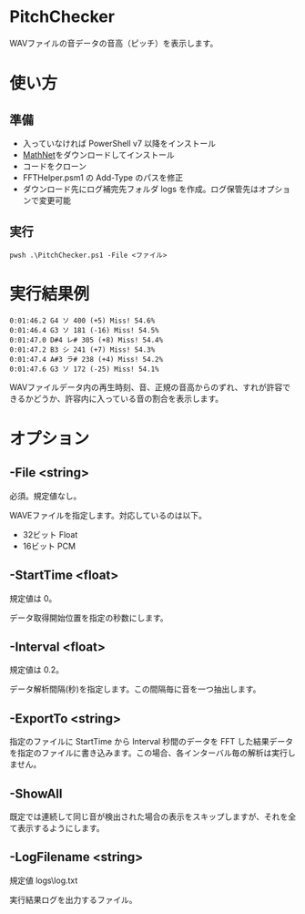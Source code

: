 # PitchChecker

WAVファイルの音データの音高（ピッチ）を表示します。

# 使い方

## 準備

* 入っていなければ PowerShell v7 以降をインストール
* [MathNet](https://numerics.mathdotnet.com/)をダウンロードしてインストール
* コードをクローン
* FFTHelper.psm1 の Add-Type のパスを修正
* ダウンロード先にログ補完先フォルダ logs を作成。ログ保管先はオプションで変更可能


## 実行

`
pwsh .\PitchChecker.ps1 -File <ファイル>
`

# 実行結果例

```
0:01:46.2 G4 ソ 400 (+5) Miss! 54.6%
0:01:46.4 G3 ソ 181 (-16) Miss! 54.5%
0:01:47.0 D#4 レ# 305 (+8) Miss! 54.4%
0:01:47.2 B3 シ 241 (+7) Miss! 54.3%
0:01:47.4 A#3 ラ# 238 (+4) Miss! 54.2%
0:01:47.6 G3 ソ 172 (-25) Miss! 54.1%
```

WAVファイルデータ内の再生時刻、音、正規の音高からのずれ、すれが許容できるかどうか、許容内に入っている音の割合を表示します。


# オプション

## -File \<string\>

必須。規定値なし。

WAVEファイルを指定します。対応しているのは以下。

* 32ビット Float
* 16ビット PCM

## -StartTime \<float\>

規定値は 0。

データ取得開始位置を指定の秒数にします。

## -Interval \<float\>

規定値は 0.2。

データ解析間隔(秒)を指定します。この間隔毎に音を一つ抽出します。

## -ExportTo \<string\>

指定のファイルに StartTime から Interval 秒間のデータを FFT した結果データを指定のファイルに書き込みます。この場合、各インターバル毎の解析は実行しません。

## -ShowAll

既定では連続して同じ音が検出された場合の表示をスキップしますが、それを全て表示するようにします。

## -LogFilename \<string\>

規定値 logs\log.txt

実行結果ログを出力するファイル。


